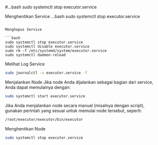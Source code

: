 #...bash
sudo systemctl stop executor.service

Menghentikan Service
...bash
sudo systemctl stop executor.service
```

Menghapus Service

```bash
sudo systemctl stop executor.service
sudo systemctl disable executor.service
sudo rm -f /etc/systemd/system/executor.service
sudo systemctl daemon-reload
```
Melihat Log Service
```bash
sudo journalctl -u executor.service -f
```
Menjalankan Node
Jika node Anda dijalankan sebagai bagian dari service, Anda dapat memulainya dengan:
```bash
sudo systemctl start executor.service
```
Jika Anda menjalankan node secara manual (misalnya dengan script), gunakan perintah yang sesuai untuk memulai node tersebut, seperti:

```bash
/root/executor/executor/bin/executor
```
Menghentikan Node

```bash
sudo systemctl stop executor.service
```
